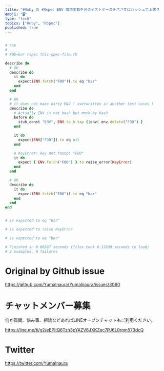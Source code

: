 ```yaml
---
title: "#Ruby の #Rspec ENV 環境変数を他のテストケースを汚さずにハッシュで上書きして特定のキーを削除する ( overwrite "
emoji: "🖥"
type: "tech"
topics: ["Ruby", "RSpec"]
published: true
---
```


```rb

# run
#
# FOO=bar rspec this-spec-file.rb

describe do
  # OK
  describe do
    it do
      expect(ENV.fetch("FOO")).to eq "bar"
    end
  end

  # OK
  # it does not make dirty ENV ( overwritten in another test cases )
  describe do
    # Actually ENV is not hash but mock by Hash
    before do
      stub_const "ENV", ENV.to_h.tap {|env| env.delete("FOO") }
    end

    it do
      expect(ENV["FOO"]).to eq nil
    end

    # KeyError: key not found: "FOO"
    it do
      expect { ENV.fetch("FOO") }.to raise_error(KeyError)
    end
  end

  # OK
  describe do
    it do
      expect(ENV.fetch("FOO")).to eq "bar"
    end
  end
end


# is expected to eq "bar"

# is expected to raise KeyError

# is expected to eq "bar"

# Finished in 0.00387 seconds (files took 0.12889 seconds to load)
# 3 examples, 0 failures

```

# Original by Github issue

https://github.com/YumaInaura/YumaInaura/issues/3080











<!-- Update From Qiita API -->

# チャットメンバー募集


何か質問、悩み事、相談などあればLINEオープンチャットもご利用ください。

https://line.me/ti/g2/eEPltQ6Tzh3pYAZV8JXKZqc7PJ6L0rpm573dcQ





# Twitter


https://twitter.com/YumaInaura


<!-- Update From Qiita API -->


